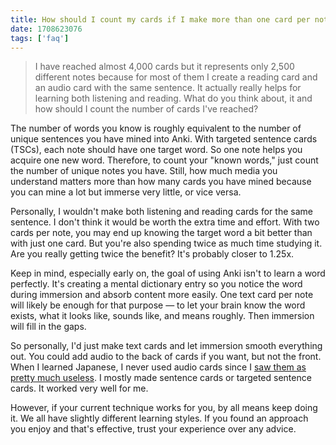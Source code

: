 ```yaml
---
title: How should I count my cards if I make more than one card per note?
date: 1708623076
tags: ['faq']
---
```


> I have reached almost 4,000 cards but it represents only
> 2,500 different notes because for most of them
> I create a reading card and an audio card with the same sentence.
> It actually really helps for
> learning both listening and reading.
> What do you think about, it and how should I
> count the number of cards I've reached?

The number of words you know is roughly equivalent
to the number of unique sentences you have mined into Anki.
With targeted sentence cards (TSCs),
each note should have one target word.
So one note helps you acquire one new word.
Therefore,
to count your "known words,"
just count the number of unique notes you have.
Still,
how much media you understand matters more than how many cards you have mined
because you can mine a lot but immerse very little, or vice versa.

Personally,
I wouldn't make both listening and reading cards for the same sentence.
I don't think it would be worth the extra time and effort.
With two cards per note,
you may end up knowing the target word a bit better than with just one card.
But you're also spending twice as much time studying it.
Are you really getting twice the benefit?
It's probably closer to 1.25x.

Keep in mind,
especially early on,
the goal of using Anki isn't to learn a word perfectly.
It's creating a mental dictionary entry
so you notice the word during immersion and absorb content more easily.
One text card per note will likely be enough for that purpose
&mdash; to let your brain know the word exists,
what it looks like,
sounds like,
and means roughly.
Then immersion will fill in the gaps.

So personally,
I'd just make text cards and let immersion smooth everything out.
You could add audio to the back of cards if you want, but not the front.
When I learned Japanese,
I never used audio cards
since I [saw them as pretty much useless](how-to-rep-audiobased-sentence-cards.html).
I mostly made sentence cards or targeted sentence cards.
It worked very well for me.

However,
if your current technique works for you,
by all means keep doing it.
We all have slightly different learning styles.
If you found an approach you enjoy and that's effective,
trust your experience over any advice.

